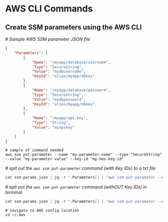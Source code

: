 AWS CLI Commands
===============

Create SSM parameters using the AWS CLI 
----
_# Sample AWS SSM parameter JSON file_
```json
{
    "Parameters": [
        {
            "Name": "/myapp/database/username",
            "Type": "SecureString",
            "Value": "mydbusername",
            "KeyId": "alias/myapp/dbkey"
        },
        {
            "Name": "/myapp/database/password",
            "Type": "SecureString",
            "Value": "mydbpassword",
            "KeyId": "alias/myapp/dbkey"
        },
        {
            "Name": "/myapp/api-key",
            "Type": "String",
            "Value": "myapikey"
        }
    ]
}

```
```shell
# sample of command needed
aws ssm put-parameter --name "my-parameter-name" --type "SecureString" --value "my-parameter-value" --key-id "my-kms-key-id"
```
_# spit out the `aws ssm put-parameter` command (with Key IDs) to a txt file_
```swift
cat ssm-params.json | jq -r '.Parameters[] | "aws ssm put-parameter --name \"" + .Name + "\" --type \"" + .Type + "\" --value \"" + .Value + "\"\(.KeyId | select(. != null) | " --key-id \"" + . + "\"")"' > someFileName.txt
```
_# spit out the `aws ssm put-parameter` command (withOUT Key IDs) in terminal_
```swift
cat ssm-params.json | jq -r '.Parameters[] | "aws ssm put-parameter --name \"" + .Name + "\" --type \"" + .Type + "\" --value \"" + .Value + "\"\(.KeyId | select(. == null) | " --key-id \"" + . + "\"")"'
```
```shell
# navigate to AWS config location
cd ~/.aws
```
